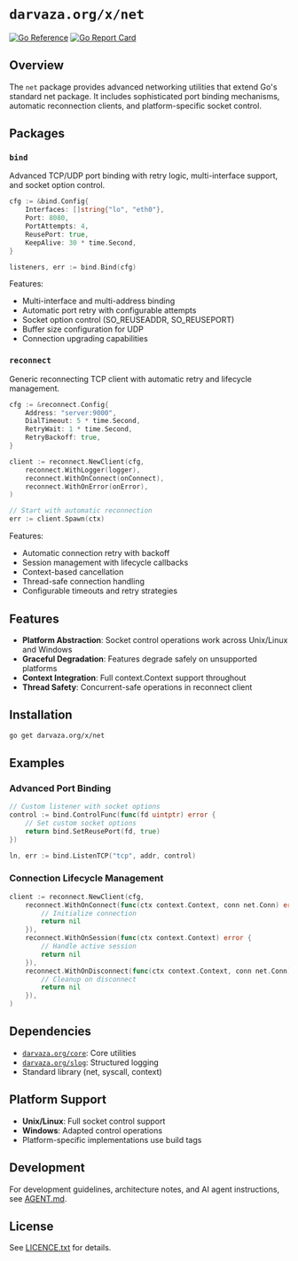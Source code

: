 # `darvaza.org/x/net`

[![Go Reference][godoc_badge]][godoc_link]
[![Go Report Card][goreportcard_badge]][goreportcard_link]

[godoc_badge]: https://pkg.go.dev/badge/darvaza.org/x/net.svg
[godoc_link]: https://pkg.go.dev/darvaza.org/x/net
[goreportcard_badge]: https://goreportcard.com/badge/darvaza.org/x/net
[goreportcard_link]: https://goreportcard.com/report/darvaza.org/x/net

## Overview

The `net` package provides advanced networking utilities that extend Go's
standard net package. It includes sophisticated port binding mechanisms,
automatic reconnection clients, and platform-specific socket control.

## Packages

### `bind`

Advanced TCP/UDP port binding with retry logic, multi-interface support, and
socket option control.

```go
cfg := &bind.Config{
    Interfaces: []string{"lo", "eth0"},
    Port: 8080,
    PortAttempts: 4,
    ReusePort: true,
    KeepAlive: 30 * time.Second,
}

listeners, err := bind.Bind(cfg)
```

Features:

* Multi-interface and multi-address binding
* Automatic port retry with configurable attempts
* Socket option control (SO_REUSEADDR, SO_REUSEPORT)
* Buffer size configuration for UDP
* Connection upgrading capabilities

### `reconnect`

Generic reconnecting TCP client with automatic retry and lifecycle management.

```go
cfg := &reconnect.Config{
    Address: "server:9000",
    DialTimeout: 5 * time.Second,
    RetryWait: 1 * time.Second,
    RetryBackoff: true,
}

client := reconnect.NewClient(cfg,
    reconnect.WithLogger(logger),
    reconnect.WithOnConnect(onConnect),
    reconnect.WithOnError(onError),
)

// Start with automatic reconnection
err := client.Spawn(ctx)
```

Features:

* Automatic connection retry with backoff
* Session management with lifecycle callbacks
* Context-based cancellation
* Thread-safe connection handling
* Configurable timeouts and retry strategies

## Features

* **Platform Abstraction**: Socket control operations work across Unix/Linux
  and Windows
* **Graceful Degradation**: Features degrade safely on unsupported platforms
* **Context Integration**: Full context.Context support throughout
* **Thread Safety**: Concurrent-safe operations in reconnect client

## Installation

```bash
go get darvaza.org/x/net
```

## Examples

### Advanced Port Binding

```go
// Custom listener with socket options
control := bind.ControlFunc(func(fd uintptr) error {
    // Set custom socket options
    return bind.SetReusePort(fd, true)
})

ln, err := bind.ListenTCP("tcp", addr, control)
```

### Connection Lifecycle Management

```go
client := reconnect.NewClient(cfg,
    reconnect.WithOnConnect(func(ctx context.Context, conn net.Conn) error {
        // Initialize connection
        return nil
    }),
    reconnect.WithOnSession(func(ctx context.Context) error {
        // Handle active session
        return nil
    }),
    reconnect.WithOnDisconnect(func(ctx context.Context, conn net.Conn) error {
        // Cleanup on disconnect
        return nil
    }),
)
```

## Dependencies

* [`darvaza.org/core`][core-link]: Core utilities
* [`darvaza.org/slog`][slog-link]: Structured logging
* Standard library (net, syscall, context)

[core-link]: https://pkg.go.dev/darvaza.org/core
[slog-link]: https://pkg.go.dev/darvaza.org/slog

## Platform Support

* **Unix/Linux**: Full socket control support
* **Windows**: Adapted control operations
* Platform-specific implementations use build tags

## Development

For development guidelines, architecture notes, and AI agent instructions, see
[AGENT.md](AGENT.md).

## License

See [LICENCE.txt](LICENCE.txt) for details.
